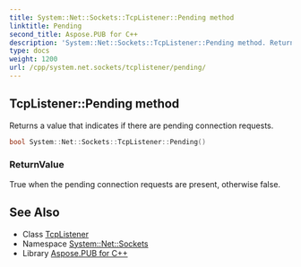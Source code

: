 ```yaml
---
title: System::Net::Sockets::TcpListener::Pending method
linktitle: Pending
second_title: Aspose.PUB for C++
description: 'System::Net::Sockets::TcpListener::Pending method. Returns a value that indicates if there are pending connection requests in C++.'
type: docs
weight: 1200
url: /cpp/system.net.sockets/tcplistener/pending/
---
```

## TcpListener::Pending method


Returns a value that indicates if there are pending connection requests.

```cpp
bool System::Net::Sockets::TcpListener::Pending()
```


### ReturnValue

True when the pending connection requests are present, otherwise false.

## See Also

* Class [TcpListener](../)
* Namespace [System::Net::Sockets](../../)
* Library [Aspose.PUB for C++](../../../)
